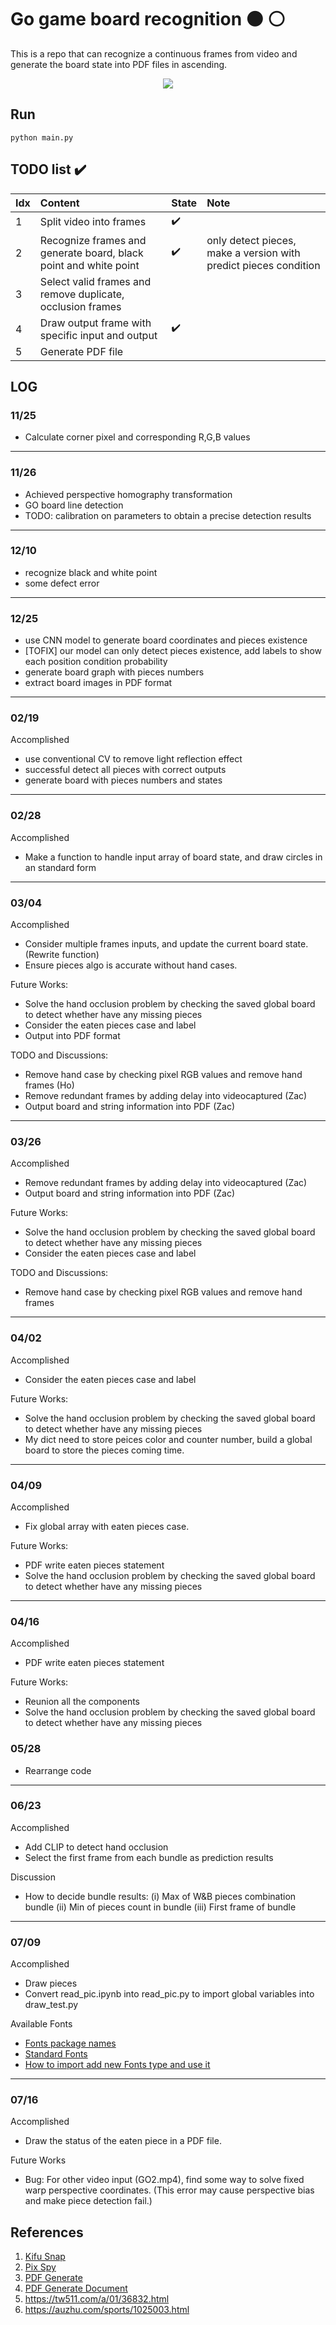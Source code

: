 # Go game board recognition :black_circle: :white_circle:
This is a repo that can recognize a continuous frames from video and generate the board state into PDF files in ascending.


<p align="center">
  <img src='imgs/output.png'>
</p>


## Run
```
python main.py
```

## TODO list :heavy_check_mark: 
Idx | Content | State | Note
:------------ | :-------------| :-------------| :-------------
1 | Split video into frames | :heavy_check_mark: | 
2 | Recognize frames and generate board, black point and white point | :heavy_check_mark: | only detect pieces, make a version with predict pieces condition
3 | Select valid frames and remove duplicate, occlusion frames | | 
4 | Draw output frame with specific input and output | :heavy_check_mark: |
5 | Generate PDF file |  |
## LOG
### 11/25
- Calculate corner pixel and corresponding R,G,B values
---

### 11/26
- Achieved perspective homography transformation
- GO board line detection
- TODO: calibration on parameters to obtain a precise detection results
---

### 12/10
- recognize black and white point
- some defect error
---

### 12/25
- use CNN model to generate board coordinates and pieces existence
- [TOFIX] our model can only detect pieces existence, add labels to show each position condition probability
- generate board graph with pieces numbers
- extract board images in PDF format
---

### 02/19
  
  Accomplished
  - use conventional CV to remove light reflection effect
  - successful detect all pieces with correct outputs
  - generate board with pieces numbers and states    
---

### 02/28

  Accomplished
  - Make a function to handle input array of board state, and draw circles in an standard form

---
### 03/04
Accomplished
  - Consider multiple frames inputs, and update the current board state. (Rewrite function)
  - Ensure pieces algo is accurate without hand cases.
  
  Future Works:  
  - Solve the hand occlusion problem by checking the saved global board to detect whether have any missing pieces 
  - Consider the eaten pieces case and label
  - Output into PDF format
    
  TODO and Discussions:
  - Remove hand case by checking pixel RGB values and remove hand frames (Ho)
  - Remove redundant frames by adding delay into videocaptured (Zac)  
  - Output board and string information into PDF (Zac)
  
---
### 03/26
Accomplished
  - Remove redundant frames by adding delay into videocaptured (Zac)  
  - Output board and string information into PDF (Zac)
  
  Future Works:  
  - Solve the hand occlusion problem by checking the saved global board to detect whether have any missing pieces 
  - Consider the eaten pieces case and label
    
  TODO and Discussions:
  - Remove hand case by checking pixel RGB values and remove hand frames
  
---
### 04/02
Accomplished    
  - Consider the eaten pieces case and label
  
  Future Works:  
  - Solve the hand occlusion problem by checking the saved global board to detect whether have any missing pieces 
  - My dict need to store peices color and counter number, build a global board to store the pieces coming time.
    
---
### 04/09
Accomplished    
  - Fix global array with eaten pieces case.
  
  Future Works:  
  - PDF write eaten pieces statement
  - Solve the hand occlusion problem by checking the saved global board to detect whether have any missing pieces 

---
### 04/16
Accomplished    
  - PDF write eaten pieces statement
  
  Future Works:  
  - Reunion all the components
  - Solve the hand occlusion problem by checking the saved global board to detect whether have any missing pieces 

### 05/28
  - Rearrange code

---
### 06/23
Accomplished    
  - Add CLIP to detect hand occlusion
  - Select the first frame from each bundle as prediction results

Discussion
  - How to decide bundle results: (i) Max of W&B pieces combination bundle (ii) Min of pieces count in bundle (iii) First frame of bundle

---
### 07/09
Accomplished    
  - Draw pieces
  - Convert read_pic.ipynb into read_pic.py to import global variables into draw_test.py

Available Fonts
  - [Fonts package names](https://github.com/PyFPDF/fpdf2/tree/master/test/fonts)
  - [Standard Fonts](https://github.com/PyFPDF/fpdf2/blob/d184acf862f0bf90025c5bf8103f5b436fc41b52/fpdf/fonts.py#L217C7-L217C7)
  - [How to import add new Fonts type and use it](https://github.com/PyFPDF/fpdf2/issues/21#issuecomment-757987071)

---
### 07/16
Accomplished    
  - Draw the status of the eaten piece in a PDF file.    

Future Works
  - Bug: For other video input (GO2.mp4), find some way to solve fixed warp perspective coordinates. (This error may cause perspective bias and make piece detection fail.)

## References
1. [Kifu Snap](https://www.crazy-sensei.com/?lang=en)
2. [Pix Spy](https://pixspy.com/)
3. [PDF Generate](https://github.com/PyFPDF/fpdf2)
4. [PDF Generate Document](https://pyfpdf.github.io/fpdf2/Shapes.html)
6. https://tw511.com/a/01/36832.html
7. https://auzhu.com/sports/1025003.html

